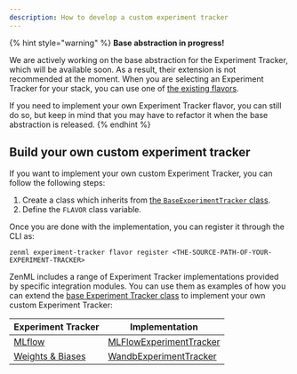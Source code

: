 ```yaml
---
description: How to develop a custom experiment tracker
---
```


{% hint style="warning" %}
**Base abstraction in progress!**

We are actively working on the base abstraction for the Experiment Tracker,
which  will be available soon. As a result, their extension is not recommended at
the moment. When you are selecting an Experiment Tracker for your stack, you can
use  one of [the existing flavors](./experiment-trackers.md#experiment-tracker-flavors).

If you need to implement your own Experiment Tracker flavor, you can still do so,
but keep in mind that you may have to refactor it when the base abstraction
is released.
{% endhint %}

## Build your own custom experiment tracker

If you want to implement your own custom Experiment Tracker, you can follow the
following steps:

1. Create a class which inherits from [the `BaseExperimentTracker` class](https://apidocs.zenml.io/latest/api_docs/experiment_trackers/#zenml.experiment_trackers.base_experiment_tracker.BaseExperimentTracker).
2. Define the `FLAVOR` class variable.

Once you are done with the implementation, you can register it through the CLI 
as:

```shell
zenml experiment-tracker flavor register <THE-SOURCE-PATH-OF-YOUR-EXPERIMENT-TRACKER>
```

ZenML includes a range of Experiment Tracker implementations provided by
specific integration modules. You can use them as examples of how you can extend
the [base Experiment Tracker class](https://apidocs.zenml.io/latest/api_docs/experiment_trackers/#zenml.experiment_trackers.base_experiment_tracker.BaseExperimentTracker)
to implement your own custom Experiment Tracker:

| Experiment Tracker | Implementation  |
|--------------------|-----------------|
| [MLflow](./mlflow.mdd) | [MLFlowExperimentTracker](https://github.com/zenml-io/zenml/blob/main/src/zenml/integrations/mlflow/experiment_trackers/mlflow_experiment_tracker.py) |
| [Weights & Biases](./wandb.md) | [WandbExperimentTracker](https://github.com/zenml-io/zenml/blob/main/src/zenml/integrations/wandb/experiment_trackers/wandb_experiment_tracker.py) |
